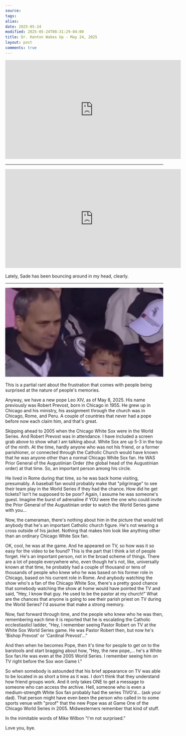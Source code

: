 ```yaml
---
source: 
tags: 
alias: 
date: 2025-05-24
modified: 2025-05-24T08:31:29-04:00
title: Dr. Kenton Wakes Up - May 24, 2025
layout: post
comments: true
---
```


  

<iframe width="560" height="315" src="https://www.youtube.com/embed/6gUFKXkqpdE" title="YouTube video player" frameborder="0" allow="accelerometer; autoplay; clipboard-write; encrypted-media; gyroscope; picture-in-picture; web-share" allowfullscreen></iframe>



---

<iframe width="560" height="315" src="https://www.youtube.com/embed/k1ljpLQ1V6Y?si=17oeJuzdxJBH0OOs" title="YouTube video player" frameborder="0" allow="accelerometer; autoplay; clipboard-write; encrypted-media; gyroscope; picture-in-picture; web-share" referrerpolicy="strict-origin-when-cross-origin" allowfullscreen></iframe>

Lately, Sade has been bouncing around in my head, clearly.

---

 <img src="/images/da-pope.jpeg" alt="Pope Leo XIV (then Robert Prevost), left, at 2005 Game I World Series">


This is a partial rant about the frustration that comes with people being surprised at the nature of people's memories.

Anyway, we have a new pope Leo XIV, as of May 8, 2025. His name previously was Robert Prevost, born in Chicago in 1955. He grew up in Chicago and his ministry, his assignment through the church was in Chicago, Rome, and Peru. A couple of countries that never had a pope before now each claim him, and that's great.

Skipping ahead to 2005 when the Chicago White Sox were in the World Series. And Robert Prevost was in attendance. I have included a screen grab above to show what I am talking about. White Sox are up 5-3 in the top of the ninth. At the time, hardly anyone who was not his friend, or a former parishioner, or connected through the Catholic Church would have known that he was anyone other than a normal Chicago White Sox fan. He WAS Prior General of the Augustinian Order (the global head of the Augustinian order) at that time. So, an important person among his circle.

He lived in Rome during that time, so he was back home visiting, presumably. A baseball fan would probably make that "pilgrimage" to see their team play in the World Series if they had the chance. How did he get tickets? Isn't he supposed to be poor? Again, I assume he was someone's guest. Imagine the burst of adrenaline if YOU were the one who could invite the Prior General of the Augustinian order to watch the World Series game with you...

Now, the cameraman, there's nothing about him in the picture that would tell anybody that he's an important Catholic church figure. He's not wearing a cross outside of his jacket. Nothing that makes him look like anything other than an ordinary Chicago White Sox fan.

OK, cool, he was at the game. And he appeared on TV, so how was it so easy for the video to be found? This is the part that I think a lot of people forget. He's an important person, not in the broad scheme of things. There are a lot of people everywhere who, even though he's not, like, universally known at that time, he probably had a couple of thousand or tens of thousands of people who knew who he was based on his former role in Chicago, based on his current role in Rome. And anybody watching the show who's a fan of the Chicago White Sox, there's a pretty good chance that somebody watching the show at home would have pointed the TV and said, "Hey, I know that guy. He used to be the pastor at my church!" What are the chances that anyone is going to see their parish priest on TV during the World Series? I'd assume that make a strong memory.

Now, fast forward through time, and the people who knew who he was then, remembering each time it is reported that he is escalating the Catholic ecclestiasticl ladder, "Hey, I remember seeing Pastor Robert on TV at the White Sox World Series game. He was Pastor Robert then, but now he's 'Bishop Prevost' or 'Cardinal Prevost'..." 

And then when he becomes Pope, then it's time for people to get on to the barstools and start bragging about how, "Hey, the new pope,... he's a White Sox fan.He was even at the 2005 World Series. I remember seeing him on TV right before the Sox won Game I."

So when somebody is astounded that his brief appearance on TV was able to be located in as short a time as it was. I don't think that they understand how friend groups work. And it only takes ONE to get a message to someone who can access the archive. Hell, someone who is even a medium-strength White Sox fan probably had the series TIVO'd... (ask your dad). That person might have even been the person who called in to some sports venue with "proof" that the new Pope was at Game One of the Chicago World Series in 2005. Midwesterners remember that kind of stuff.

In the inimitable words of Mike Wilbon "I'm not surprised."

Love you, bye. 
